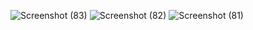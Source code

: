 ![Screenshot (83)](https://github.com/user-attachments/assets/a0752bae-44df-4fbd-87cf-334ba9b6f91e)
![Screenshot (82)](https://github.com/user-attachments/assets/d11d1a82-8776-45aa-b0c6-eb0c83266293)
![Screenshot (81)](https://github.com/user-attachments/assets/c063e2db-bb04-4f7c-8643-2ef006910d5d)
